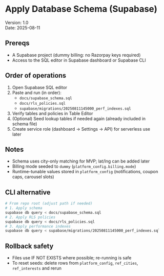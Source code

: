 # Apply Database Schema (Supabase)

Version: 1.0  
Date: 2025-08-11

## Prereqs
- A Supabase project (dummy billing: no Razorpay keys required)
- Access to the SQL editor in Supabase dashboard or Supabase CLI

## Order of operations
1) Open Supabase SQL editor
2) Paste and run (in order):
   - `docs/supabase_schema.sql`
   - `docs/rls_policies.sql`
   - `supabase/migrations/20250811145000_perf_indexes.sql`
3) Verify tables and policies in Table Editor
4) (Optional) Seed lookup tables if needed again (already included in schema file)
5) Create service role (dashboard → Settings → API) for serverless use later

## Notes
- Schema uses city-only matching for MVP; lat/lng can be added later
- Billing mode seeded to `dummy` (`platform_config.billing.mode`)
- Runtime-tunable values stored in `platform_config` (notifications, coupon caps, carousel slots)

## CLI alternative
```bash
# From repo root (adjust path if needed)
# 1. Apply schema
supabase db query < docs/supabase_schema.sql
# 2. Apply RLS policies
supabase db query < docs/rls_policies.sql
# 3. Apply performance indexes
supabase db query < supabase/migrations/20250811145000_perf_indexes.sql
```

## Rollback safety
- Files use IF NOT EXISTS where possible; re-running is safe
- To reset seeds: delete rows from `platform_config`, `ref_cities`, `ref_interests` and rerun
